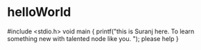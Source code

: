 # helloWorld
#include <stdio.h>
void main 
{
   printf("this is Suranj here. To learn something new with talented node like you. ");
   please help
 }
